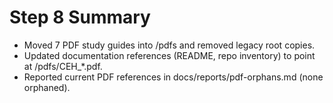 # Step 8 Summary

- Moved 7 PDF study guides into /pdfs and removed legacy root copies.
- Updated documentation references (README, repo inventory) to point at /pdfs/CEH_*.pdf.
- Reported current PDF references in docs/reports/pdf-orphans.md (none orphaned).

